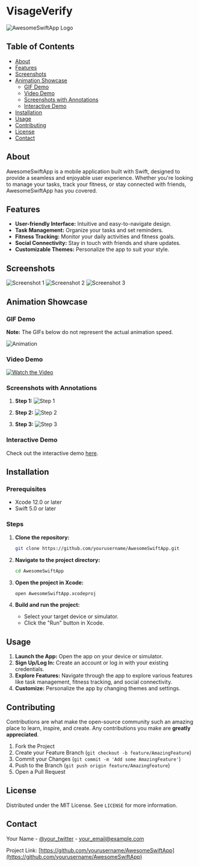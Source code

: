 # VisageVerify

![AwesomeSwiftApp Logo](path/to/your/logo.png)

## Table of Contents

- [About](#about)
- [Features](#features)
- [Screenshots](#screenshots)
- [Animation Showcase](#animation-showcase)
  - [GIF Demo](#gif-demo)
  - [Video Demo](#video-demo)
  - [Screenshots with Annotations](#screenshots-with-annotations)
  - [Interactive Demo](#interactive-demo)
- [Installation](#installation)
- [Usage](#usage)
- [Contributing](#contributing)
- [License](#license)
- [Contact](#contact)

## About

AwesomeSwiftApp is a mobile application built with Swift, designed to provide a seamless and enjoyable user experience. Whether you're looking to manage your tasks, track your fitness, or stay connected with friends, AwesomeSwiftApp has you covered.

## Features

- **User-friendly Interface:** Intuitive and easy-to-navigate design.
- **Task Management:** Organize your tasks and set reminders.
- **Fitness Tracking:** Monitor your daily activities and fitness goals.
- **Social Connectivity:** Stay in touch with friends and share updates.
- **Customizable Themes:** Personalize the app to suit your style.

## Screenshots

![Screenshot 1](path/to/screenshot1.png)
![Screenshot 2](path/to/screenshot2.png)
![Screenshot 3](path/to/screenshot3.png)

## Animation Showcase

### GIF Demo

**Note:** The GIFs below do not represent the actual animation speed.

![Animation](path/to/your/animation.gif)

### Video Demo

[![Watch the Video](https://img.youtube.com/vi/YOUR_VIDEO_ID/0.jpg)](https://www.youtube.com/watch?v=YOUR_VIDEO_ID)

### Screenshots with Annotations

1. **Step 1:**
   ![Step 1](path/to/step1.png)

2. **Step 2:**
   ![Step 2](path/to/step2.png)

3. **Step 3:**
   ![Step 3](path/to/step3.png)

### Interactive Demo

Check out the interactive demo [here](https://your-demo-link.com).

## Installation

### Prerequisites

- Xcode 12.0 or later
- Swift 5.0 or later

### Steps

1. **Clone the repository:**

    ```bash
    git clone https://github.com/yourusername/AwesomeSwiftApp.git
    ```

2. **Navigate to the project directory:**

    ```bash
    cd AwesomeSwiftApp
    ```

3. **Open the project in Xcode:**

    ```bash
    open AwesomeSwiftApp.xcodeproj
    ```

4. **Build and run the project:**

    - Select your target device or simulator.
    - Click the "Run" button in Xcode.

## Usage

1. **Launch the App:** Open the app on your device or simulator.
2. **Sign Up/Log In:** Create an account or log in with your existing credentials.
3. **Explore Features:** Navigate through the app to explore various features like task management, fitness tracking, and social connectivity.
4. **Customize:** Personalize the app by changing themes and settings.

## Contributing

Contributions are what make the open-source community such an amazing place to learn, inspire, and create. Any contributions you make are **greatly appreciated**.

1. Fork the Project
2. Create your Feature Branch (`git checkout -b feature/AmazingFeature`)
3. Commit your Changes (`git commit -m 'Add some AmazingFeature'`)
4. Push to the Branch (`git push origin feature/AmazingFeature`)
5. Open a Pull Request

## License

Distributed under the MIT License. See `LICENSE` for more information.

## Contact

Your Name - [@your_twitter](https://twitter.com/your_twitter) - your_email@example.com

Project Link: [https://github.com/yourusername/AwesomeSwiftApp](https://github.com/yourusername/AwesomeSwiftApp)
